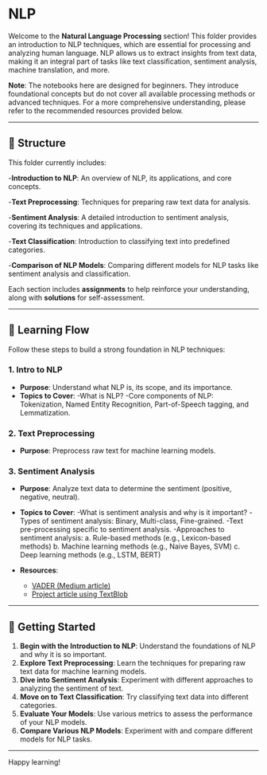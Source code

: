 # NLP

Welcome to the **Natural Language Processing** section! This folder provides an introduction to NLP techniques, which are essential for processing and analyzing human language. NLP allows us to extract insights from text data, making it an integral part of tasks like text classification, sentiment analysis, machine translation, and more.

**Note**: The notebooks here are designed for beginners. They introduce foundational concepts but do not cover all available processing methods or advanced techniques. For a more comprehensive understanding, please refer to the recommended resources provided below.

---

## 📂 Structure

This folder currently includes:

-**Introduction to NLP**: An overview of NLP, its applications, and core concepts.

-**Text Preprocessing**: Techniques for preparing raw text data for analysis.

-**Sentiment Analysis**: A detailed introduction to sentiment analysis, covering its techniques and applications.

-**Text Classification**: Introduction to classifying text into predefined categories.

-**Comparison of NLP Models**: Comparing different models for NLP tasks like sentiment analysis and classification.

Each section includes **assignments** to help reinforce your understanding, along with **solutions** for self-assessment.

---

## 🔗 Learning Flow

Follow these steps to build a strong foundation in NLP techniques:

### 1. **Intro to NLP**
   - **Purpose**: Understand what NLP is, its scope, and its importance.
   - **Topics to Cover**:
     -What is NLP?
     -Core components of NLP: Tokenization, Named Entity Recognition, Part-of-Speech tagging, and Lemmatization.


### 2. **Text Preprocessing**
   - **Purpose**: Preprocess raw text for machine learning models.


### 3. **Sentiment Analysis**
   - **Purpose**: Analyze text data to determine the sentiment (positive, negative, neutral).
   - **Topics to Cover**:
     -What is sentiment analysis and why is it important?
     -Types of sentiment analysis: Binary, Multi-class, Fine-grained.
    -Text pre-processing specific to sentiment analysis.
    -Approaches to sentiment analysis:
         a. Rule-based methods (e.g., Lexicon-based methods)
         b. Machine learning methods (e.g., Naive Bayes, SVM)
         c. Deep learning methods (e.g., LSTM, BERT)

    
   - **Resources**:
     - [VADER (Medium article)](https://medium.com/@rslavanyageetha/vader-a-comprehensive-guide-to-sentiment-analysis-in-python-c4f1868b0d2e)
     - [Project article using TextBlob](https://medium.com/@qudrohbidemi/sentiment-analysis-project-using-textblob-216d3fe119fc) 
     



---


## 🏁 Getting Started

1. **Begin with the Introduction to NLP**: Understand the foundations of NLP and why it is so important.
2. **Explore Text Preprocessing**: Learn the techniques for preparing raw text data for machine learning models.
3. **Dive into Sentiment Analysis**: Experiment with different approaches to analyzing the sentiment of text.
4. **Move on to Text Classification**: Try classifying text data into different categories.
5. **Evaluate Your Models**: Use various metrics to assess the performance of your NLP models.
6. **Compare Various NLP Models**: Experiment with and compare different models for NLP tasks.

---

Happy learning!
